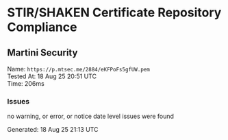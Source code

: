 # STIR/SHAKEN Certificate Repository Compliance

## Martini Security

Name: `https://p.mtsec.me/2884/eKFPoFs5gfUW.pem`\
Tested At: 18 Aug 25 20:51 UTC\
Time: 206ms

### Issues

no warning, or error, or notice date level issues were found

Generated: 18 Aug 25 21:13 UTC